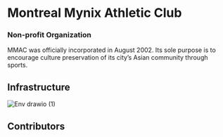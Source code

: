 # Montreal Mynix Athletic Club
### Non-profit Organization
MMAC was officially incorporated in August 2002. Its sole purpose is to encourage culture preservation of its city’s Asian community through sports.

## Infrastructure
![Env drawio (1)](https://github.com/mmac-club/portal/assets/99679597/4464ea71-b57e-4e07-ad3b-f0ad3f61828a)

## Contributors

<!-- ALL-CONTRIBUTORS-LIST:START - Do not remove or modify this section -->
<!-- prettier-ignore-start -->
<!-- markdownlint-disable -->

<!-- markdownlint-restore -->
<!-- prettier-ignore-end -->

<!-- ALL-CONTRIBUTORS-LIST:END -->
